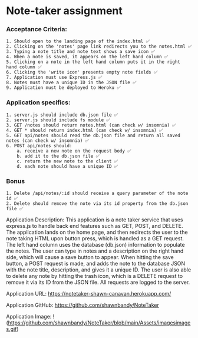 # Note-taker assignment

### Acceptance Criteria: 
    1. Should open to the landing page of the index.html ✅
    2. Clicking on the 'notes' page link redirects you to the notes.html ✅
    3. Typing a note title and note text shows a save icon ✅
    4. When a note is saved, it appears on the left hand column ✅
    5. Clicking on a note in the left hand column puts it in the right hand column ✅
    6. Clicking the 'write icon' presents empty note fields ✅
    7. Application must use Express.js ✅
    8. Notes must have a unique ID in the JSON file ✅
    9. Application must be deployed to Heroku ✅

### Application specifics:
    1. server.js should include db.json file ✅
    2. server.js should include fs module ✅
    3. GET /notes should return notes.html (can check w/ insomnia) ✅
    4. GET * should return index.html (can check w/ insomnia) ✅
    5. GET api/notes should read the db.json file and return all saved notes (can check w/ insomnia) ✅
    6. POST api/notes should:
        a. receive a new note on the request body ✅
        b. add it to the db.json file ✅
        c. return the new note to the client ✅
        d. each note should have a unique ID ✅

### Bonus
    1. Delete /api/notes/:id should receive a query parameter of the note id ✅
    2. Delete should remove the note via its id property from the db.json file ✅


Application Description: This application is a note taker service that uses express.js to handle back end features such as GET, POST, and DELETE. The application lands on the home page, and then redirects the user to the note taking HTML upon button press, which is handled as a GET request. The left hand column uses the database (db.json) information to populate the notes. The user can type in notes and a description on the right hand side, which will cause a save button to appear. When hitting the save button, a POST request is made, and adds the note to the database JSON with the note title, description, and gives it a unique ID. The user is also able to delete any note by hitting the trash icon, which is a DELETE request to remove it via its ID from the JSON file. All requests are logged to the server.



Application URL: https://notetaker-shawn-canavan.herokuapp.com/

Application GitHub: https://github.com/shawnbandy/NoteTaker

Application Image: !(https://github.com/shawnbandy/NoteTaker/blob/main/Assets/imagesimages.gif)
